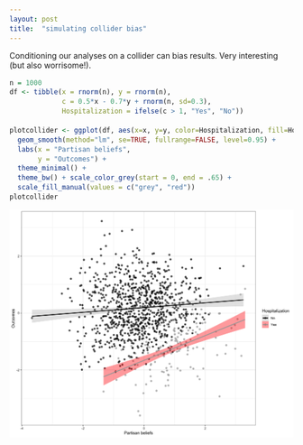 ```yaml
---
layout: post
title:  "simulating collider bias"
---
```

Conditioning our analyses on a collider can bias results. Very interesting (but also worrisome!).

~~~R
n = 1000
df <- tibble(x = rnorm(n), y = rnorm(n),
             c = 0.5*x - 0.7*y + rnorm(n, sd=0.3),
             Hospitalization = ifelse(c > 1, "Yes", "No"))
             
plotcollider <- ggplot(df, aes(x=x, y=y, color=Hospitalization, fill=Hospitalization)) + geom_point(size=1.82, alpha=0.7) +
  geom_smooth(method="lm", se=TRUE, fullrange=FALSE, level=0.95) + 
  labs(x = "Partisan beliefs",
       y = "Outcomes") +
  theme_minimal() +
  theme_bw() + scale_color_grey(start = 0, end = .65) + 
  scale_fill_manual(values = c("grey", "red"))
plotcollider
~~~
![image](/assets/images/colliderplot11.png)
